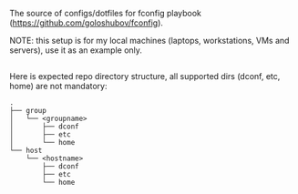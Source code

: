 The source of configs/dotfiles for fconfig playbook (https://github.com/goloshubov/fconfig).

NOTE: this setup is for my local machines (laptops, workstations, VMs and servers), use it as an example only.

## 
Here is expected repo directory structure, all supported dirs (dconf, etc, home) are not mandatory:
```
.
├── group
│   └── <groupname>
│       ├── dconf
│       ├── etc
│       └── home
└── host
    └── <hostname>
        ├── dconf
        ├── etc
        └── home
```
